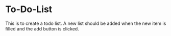 # To-Do-List
This is to create a todo list. 
A new list should be added when the new item is filled and the add button is clicked. 
